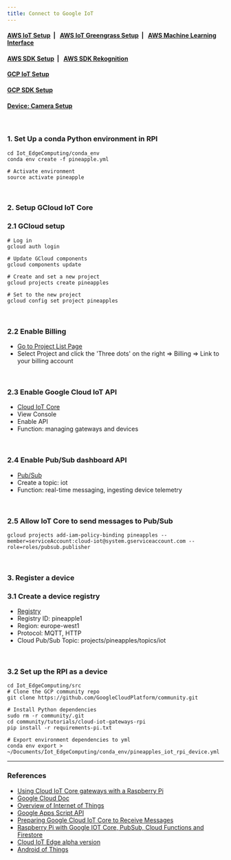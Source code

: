 ```yaml
---
title: Connect to Google IoT
---
```



####  [AWS IoT Setup](https://dujm.github.io/Iot_EdgeComputing/aws_iot)&nbsp;  | &nbsp;   [AWS IoT Greengrass Setup](https://dujm.github.io/Iot_EdgeComputing/aws_iot_greengrass)&nbsp;  | &nbsp;   [AWS Machine Learning Interface](https://dujm.github.io/Iot_EdgeComputing/aws_ml)

#### [AWS SDK Setup](https://dujm.github.io/Iot_EdgeComputing/aws_sdk_cli)&nbsp;  | &nbsp; [AWS SDK Rekognition](https://dujm.github.io/Iot_EdgeComputing/aws_sdk_reko)

#### [GCP IoT Setup](https://dujm.github.io/Iot_EdgeComputing/gcp_iot)

#### [GCP SDK Setup](https://dujm.github.io/Iot_EdgeComputing/gcp_sdk)

#### [Device: Camera Setup](https://dujm.github.io/Iot_EdgeComputing/device_cam)

<br>

### 1. Set Up a conda Python environment in RPI  

```
cd Iot_EdgeComputing/conda_env 
conda env create -f pineapple.yml

# Activate environment
source activate pineapple
```

<br>

### 2. Setup GCloud IoT Core
### 2.1 GCloud setup

```
# Log in 
gcloud auth login

# Update GCloud components
gcloud components update

# Create and set a new project 
gcloud projects create pineapples

# Set to the new project
gcloud config set project pineapples
 ```
 
 <br>
   
### 2.2 Enable Billing
 * [Go to Project List Page](https://console.developers.google.com/cloud-resource-manager?previousPage=%2Fbilling%2Fenable%3Fproject%3Dpines1%26pli%3D1)
 * Select Project and click the 'Three dots' on the right  => Billing => Link to your billing account  
 
 <br>
  
### 2.3 Enable Google Cloud IoT API
  * [Cloud IoT Core](https://cloud.google.com/iot-core/?refresh=1)
  * View Console
  * Enable API 
  * Function: managing gateways and devices

<br>
   
### 2.4 Enable Pub/Sub dashboard API
  * [Pub/Sub](https://console.cloud.google.com/cloudpubsub/enableApi?project=pineapples&folder&organizationId)
  * Create a topic: iot 
  * Function: real-time messaging, ingesting device telemetry 
  
 <br>

### 2.5 Allow IoT Core to send messages to Pub/Sub
 ```
 gcloud projects add-iam-policy-binding pineapples --member=serviceAccount:cloud-iot@system.gserviceaccount.com --role=roles/pubsub.publisher
 ```

 <br>
   
### 3. Register a device
### 3.1 Create a device registry
  * [Registry](https://console.cloud.google.com/iot/registries?project=pineapples)
  * Registry ID: pineapple1
  * Region: europe-west1
  * Protocol: MQTT, HTTP
  * Cloud Pub/Sub Topic: projects/pineapples/topics/iot
  
 <br>

### 3.2 Set up the RPI as a device
```
cd Iot_EdgeComputing/src
# Clone the GCP community repo
git clone https://github.com/GoogleCloudPlatform/community.git

# Install Python dependencies
sudo rm -r community/.git
cd community/tutorials/cloud-iot-gateways-rpi
pip install -r requirements-pi.txt 

# Export environment dependencies to yml
conda env export > ~/Documents/Iot_EdgeComputing/conda_env/pineapples_iot_rpi_device.yml
```
---
### References
  * [Using Cloud IoT Core gateways with a Raspberry Pi](https://cloud.google.com/community/tutorials/cloud-iot-gateways-rpi)
  * [Google Cloud Doc](https://cloud.google.com/docs/?refresh=1)
  * [Overview of Internet of Things](https://cloud.google.com/solutions/iot-overview?refresh=1)
  * [Google Apps Script API](https://developers.google.com/apps-script/api/)
  * [Preparing Google Cloud IoT Core to Receive Messages](http://www.opensourcerers.org/connecting-iot-sensor-to-google-cloud-iot-core/)
  * [Raspberry Pi with Google IOT Core, PubSub, Cloud Functions and Firestore](https://my-bigdata-blog.blogspot.com/2019/02/raspberry-pi-with-google-iot-core-functions-firestore-bigquery.html)
  * [Cloud IoT Edge alpha version](https://cloud.google.com/iot-edge/)
  * [Android of Things](https://developer.android.com/things/hardware/raspberrypi )
